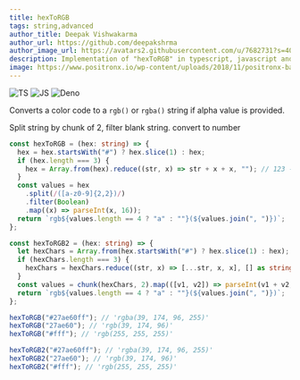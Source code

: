 ```yaml
---
title: hexToRGB
tags: string,advanced
author_title: Deepak Vishwakarma
author_url: https://github.com/deepakshrma
author_image_url: https://avatars2.githubusercontent.com/u/7682731?s=400
description: Implementation of "hexToRGB" in typescript, javascript and deno.
image: https://www.positronx.io/wp-content/uploads/2018/11/positronx-banner-1152-1.jpg
---
```


![TS](https://img.shields.io/badge/supports-typescript-blue.svg?style=flat-square)
![JS](https://img.shields.io/badge/supports-javascript-yellow.svg?style=flat-square)
![Deno](https://img.shields.io/badge/supports-deno-green.svg?style=flat-square)

Converts a color code to a `rgb()` or `rgba()` string if alpha value is provided.

Split string by chunk of 2, filter blank string. convert to number

```ts title="typescript"
const hexToRGB = (hex: string) => {
  hex = hex.startsWith("#") ? hex.slice(1) : hex;
  if (hex.length === 3) {
    hex = Array.from(hex).reduce((str, x) => str + x + x, ""); // 123 -> 112233
  }
  const values = hex
    .split(/([a-z0-9]{2,2})/)
    .filter(Boolean)
    .map((x) => parseInt(x, 16));
  return `rgb${values.length == 4 ? "a" : ""}(${values.join(", ")})`;
};

const hexToRGB2 = (hex: string) => {
  let hexChars = Array.from(hex.startsWith("#") ? hex.slice(1) : hex);
  if (hexChars.length === 3) {
    hexChars = hexChars.reduce((str, x) => [...str, x, x], [] as string[]); // 123 -> 112233
  }
  const values = chunk(hexChars, 2).map(([v1, v2]) => parseInt(v1 + v2, 16));
  return `rgb${values.length == 4 ? "a" : ""}(${values.join(", ")})`;
};
```

```ts title="typescript"
hexToRGB("#27ae60ff"); // 'rgba(39, 174, 96, 255)'
hexToRGB("27ae60"); // 'rgb(39, 174, 96)'
hexToRGB("#fff"); // 'rgb(255, 255, 255)'

hexToRGB2("#27ae60ff"); // 'rgba(39, 174, 96, 255)'
hexToRGB2("27ae60"); // 'rgb(39, 174, 96)'
hexToRGB2("#fff"); // 'rgb(255, 255, 255)'
```
